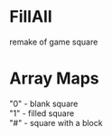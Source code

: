 # FillAll
remake of game square

# Array Maps
"0" - blank square <br/>
"1" - filled square <br/>
"#" - square with a block <br/>
